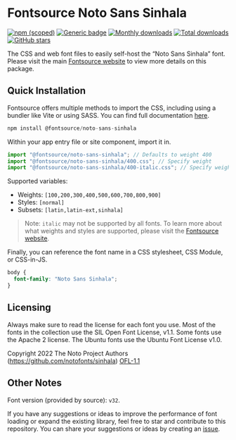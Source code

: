 # Fontsource Noto Sans Sinhala

[![npm (scoped)](https://img.shields.io/npm/v/@fontsource/noto-sans-sinhala?color=brightgreen)](https://www.npmjs.com/package/@fontsource/noto-sans-sinhala) [![Generic badge](https://img.shields.io/badge/fontsource-passing-brightgreen)](https://github.com/fontsource/fontsource) [![Monthly downloads](https://badgen.net/npm/dm/@fontsource/noto-sans-sinhala)](https://github.com/fontsource/fontsource) [![Total downloads](https://badgen.net/npm/dt/@fontsource/noto-sans-sinhala)](https://github.com/fontsource/fontsource) [![GitHub stars](https://img.shields.io/github/stars/fontsource/fontsource.svg?style=social&label=Star)](https://github.com/fontsource/fontsource/stargazers)

The CSS and web font files to easily self-host the “Noto Sans Sinhala” font. Please visit the main [Fontsource website](https://fontsource.org/fonts/noto-sans-sinhala) to view more details on this package.

## Quick Installation

Fontsource offers multiple methods to import the CSS, including using a bundler like Vite or using SASS. You can find full documentation [here](https://fontsource.org/docs/getting-started/introduction).

```javascript
npm install @fontsource/noto-sans-sinhala
```

Within your app entry file or site component, import it in.

```javascript
import "@fontsource/noto-sans-sinhala"; // Defaults to weight 400
import "@fontsource/noto-sans-sinhala/400.css"; // Specify weight
import "@fontsource/noto-sans-sinhala/400-italic.css"; // Specify weight and style
```

Supported variables:
- Weights: `[100,200,300,400,500,600,700,800,900]`
- Styles: `[normal]`
- Subsets: `[latin,latin-ext,sinhala]`

> Note: `italic` may not be supported by all fonts. To learn more about what weights and styles are supported, please visit the [Fontsource website](https://fontsource.org/fonts/noto-sans-sinhala).

Finally, you can reference the font name in a CSS stylesheet, CSS Module, or CSS-in-JS.

```css
body {
  font-family: "Noto Sans Sinhala";
}
```

## Licensing
Always make sure to read the license for each font you use. Most of the fonts in the collection use the SIL Open Font License, v1.1. Some fonts use the Apache 2 license. The Ubuntu fonts use the Ubuntu Font License v1.0.

Copyright 2022 The Noto Project Authors (https://github.com/notofonts/sinhala)
[OFL-1.1](https://openfontlicense.org)

## Other Notes
Font version (provided by source): `v32`.

If you have any suggestions or ideas to improve the performance of font loading or expand the existing library, feel free to star and contribute to this repository. You can share your suggestions or ideas by creating an [issue](https://github.com/fontsource/fontsource/issues).